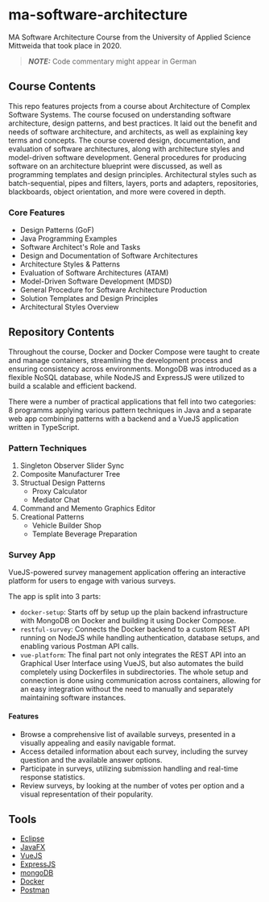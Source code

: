 # ma-software-architecture

MA Software Architecture Course from the University of Applied Science Mittweida that took place in 2020.

> **_NOTE:_** Code commentary might appear in German

## Course Contents

This repo features projects from a course about Architecture of Complex Software Systems. The course focused on understanding software architecture, design patterns, and best practices. It laid out the benefit and needs of software architecture, and architects, as well as explaining key terms and concepts. The course covered design, documentation, and evaluation of software architectures, along with architecture styles and model-driven software development. General procedures for producing software on an architecture blueprint were discussed, as well as programming templates and design principles. Architectural styles such as batch-sequential, pipes and filters, layers, ports and adapters, repositories, blackboards, object orientation, and more were covered in depth.

### Core Features

- Design Patterns (GoF)
- Java Programming Examples
- Software Architect's Role and Tasks
- Design and Documentation of Software Architectures
- Architecture Styles & Patterns
- Evaluation of Software Architectures (ATAM)
- Model-Driven Software Development (MDSD)
- General Procedure for Software Architecture Production
- Solution Templates and Design Principles
- Architectural Styles Overview

## Repository Contents

Throughout the course, Docker and Docker Compose were taught to create and manage containers, streamlining the development process and ensuring consistency across environments. MongoDB was introduced as a flexible NoSQL database, while NodeJS and ExpressJS were utilized to build a scalable and efficient backend.

There were a number of practical applications that fell into two categories: 8 programms applying various pattern techniques in Java and a separate web app combining patterns with a backend and a VueJS application written in TypeScript.

### Pattern Techniques

1. Singleton Observer Slider Sync
2. Composite Manufacturer Tree
3. Structual Design Patterns
   - Proxy Calculator
   - Mediator Chat
4. Command and Memento Graphics Editor
5. Creational Patterns
   - Vehicle Builder Shop
   - Template Beverage Preparation

### Survey App

VueJS-powered survey management application offering an interactive platform for users to engage with various surveys.

The app is split into 3 parts:

- `docker-setup`: Starts off by setup up the plain backend infrastructure with MongoDB on Docker and building it using Docker Compose.
- `restful-survey`: Connects the Docker backend to a custom REST API running on NodeJS while handling authentication, database setups, and enabling various Postman API calls.
- `vue-platform`: The final part not only integrates the REST API into an Graphical User Interface using VueJS, but also automates the build completely using Dockerfiles in subdirectories. The whole setup and connection is done using communication across containers, allowing for an easy integration without the need to manually and separately maintaining software instances.

#### Features

- Browse a comprehensive list of available surveys, presented in a visually appealing and easily navigable format.
- Access detailed information about each survey, including the survey question and the available answer options.
- Participate in surveys, utilizing submission handling and real-time response statistics.
- Review surveys, by looking at the number of votes per option and a visual representation of their popularity.

## Tools

- [Eclipse](https://www.eclipse.org)
- [JavaFX](https://openjfx.io/)
- [VueJS](https://vuejs.org/)
- [ExpressJS](https://expressjs.com/de/)
- [mongoDB](https://www.mongodb.com/)
- [Docker](https://docs.docker.com/)
- [Postman](https://www.postman.com/downloads/)
